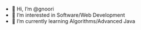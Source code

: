 - 👋 Hi, I’m @gnoori
- 👀 I’m interested in Software/Web Development
- 🌱 I’m currently learning Algorithms/Advanced Java
